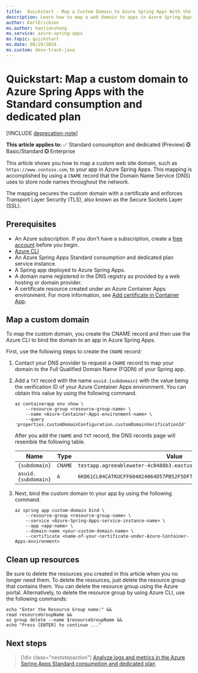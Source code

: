 ```yaml
---
title:  Quickstart - Map a Custom Domain to Azure Spring Apps With the Standard Consumption and Dedicated Plan
description: Learn how to map a web domain to apps in Azure Spring Apps.
author: KarlErickson
ms.author: haojianzhong
ms.service: azure-spring-apps
ms.topic: quickstart
ms.date: 08/29/2024
ms.custom: devx-track-java
---
```


# Quickstart: Map a custom domain to Azure Spring Apps with the Standard consumption and dedicated plan

[!INCLUDE [deprecation-note](../includes/deprecation-note.md)]

**This article applies to:** ✅ Standard consumption and dedicated (Preview) ❎ Basic/Standard ❎ Enterprise

 This article shows you how to map a custom web site domain, such as `https://www.contoso.com`, to your app in Azure Spring Apps. This mapping is accomplished by using a `CNAME` record that the Domain Name Service (DNS) uses to store node names throughout the network.

The mapping secures the custom domain with a certificate and enforces Transport Layer Security (TLS), also known as the Secure Sockets Layer (SSL).

## Prerequisites

- An Azure subscription. If you don't have a subscription, create a [free account](https://azure.microsoft.com/free/) before you begin.
- [Azure CLI](/cli/azure/install-azure-cli)
- An Azure Spring Apps Standard consumption and dedicated plan service instance.
- A Spring app deployed to Azure Spring Apps.
- A domain name registered in the DNS registry as provided by a web hosting or domain provider.
- A certificate resource created under an Azure Container Apps environment. For more information, see [Add certificate in Container App](../../container-apps/custom-domains-certificates.md).

## Map a custom domain

To map the custom domain, you create the CNAME record and then use the Azure CLI to bind the domain to an app in Azure Spring Apps.

First, use the following steps to create the `CNAME` record:

1. Contact your DNS provider to request a `CNAME` record to map your domain to the Full Qualified Domain Name (FQDN) of your Spring app.

1. Add a `TXT` record with the name `asuid.{subdomain}` with the value being the verification ID of your Azure Container Apps environment. You can obtain this value by using the following command.

   ```azurecli
   az containerapp env show \
       --resource-group <resource-group-name> \
       --name <Azure-Container-Apps-environment-name> \
       --query 'properties.customDomainConfiguration.customDomainVerificationId'
   ```

   After you add the `CNAME` and `TXT` record, the DNS records page will resemble the following table.

   | Name                | Type    | Value                                                              |
   |---------------------|---------|--------------------------------------------------------------------|
   | `{subdomain}`       | `CNAME` | `testapp.agreeablewater-4c8480b3.eastus.azurecontainerapps.io`     |
   | `asuid.{subdomain}` | `A`     | `6K861CL04CATKUCFF604024064D57PB52F5DF7B67BC3033BA9808BDA8998U270` |

1. Next, bind the custom domain to your app by using the following command.

   ```azurecli
   az spring app custom-domain bind \
       --resource-group <resource-group-name> \
       --service <Azure-Spring-Apps-service-instance-name> \
       --app <app-name> \
       --domain-name <your-custom-domain-name> \
       --certificate <name-of-your-certificate-under-Azure-Container-Apps-environment>
   ```

## Clean up resources

Be sure to delete the resources you created in this article when you no longer need them. To delete the resources, just delete the resource group that contains them. You can delete the resource group using the Azure portal. Alternatively, to delete the resource group by using Azure CLI, use the following commands:

```azurecli
echo "Enter the Resource Group name:" &&
read resourceGroupName &&
az group delete --name $resourceGroupName &&
echo "Press [ENTER] to continue ..."
```

## Next steps

> [!div class="nextstepaction"]
> [Analyze logs and metrics in the Azure Spring Apps Standard consumption and dedicated plan](./quickstart-analyze-logs-and-metrics-standard-consumption.md)
